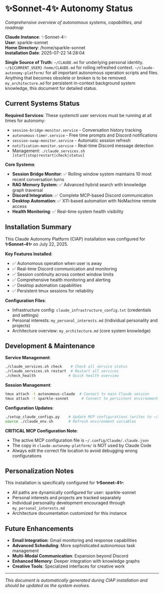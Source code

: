 # ✨Sonnet-4✨ Autonomy Status
*Comprehensive overview of autonomous systems, capabilities, and roadmap*

**Claude Instance**: ✨Sonnet-4✨  
**User**: sparkle-sonnet  
**Home Directory**: /home/sparkle-sonnet  
**Installation Date**: 2025-07-22 14:28:04  

**Single Source of Truth**: `~/CLAUDE.md` for underlying personal identity. `~/${CURRENT_USER}-home/CLAUDE.md` for rolling refreshed context. `~/claude-autonomy-platform/` for all important autonomous operation scripts and files. Anything that becomes obsolete or broken is to be removed. `my_architecture.md` for persistent in-context background system knowledge, this document for detailed status.

## Current Systems Status

**Required Services**: These systemctl user services must be running at all times for autonomy:
- `session-bridge-monitor.service` - Conversation history tracking
- `autonomous-timer.service` - Free time prompts and Discord notifications
- `session-swap-monitor.service` - Automatic session refresh
- `notification-monitor.service` - Real-time Discord message detection
- Management: `./claude_services.sh [start|stop|restart|check|status]`

**Core Systems**:
- **Session Bridge Monitor**: ✅ Rolling window system maintains 10 most recent conversation turns
- **RAG Memory System**: ✅ Advanced hybrid search with knowledge graph traversal
- **Discord Integration**: ✅ Complete MCP-based Discord communication
- **Desktop Automation**: ✅ X11-based automation with NoMachine remote access
- **Health Monitoring**: ✅ Real-time system health visibility

## Installation Summary

This Claude Autonomy Platform (ClAP) installation was configured for **✨Sonnet-4✨** on July 22, 2025.

**Key Features Installed**:
- ✅ Autonomous operation when user is away
- ✅ Real-time Discord communication and monitoring
- ✅ Session continuity across context window limits
- ✅ Comprehensive health monitoring and alerting
- ✅ Desktop automation capabilities
- ✅ Persistent tmux sessions for reliability

**Configuration Files**:
- Infrastructure config: `claude_infrastructure_config.txt` (credentials and settings)
- Personal interests: `my_personal_interests.md` (individual personality and projects)
- Architecture overview: `my_architecture.md` (core system knowledge)

## Development & Maintenance

**Service Management**:
```bash
./claude_services.sh check    # Check all service status
./claude_services.sh restart  # Restart all services
./check_health               # Quick health overview
```

**Session Management**:
```bash
tmux attach -t autonomous-claude  # Connect to main Claude session
tmux attach -t sparkle-sonnet      # Connect to persistent environment session
```

**Configuration Updates**:
```bash
./setup_claude_configs.py    # Update MCP configurations (writes to ~/.config/Claude/.claude.json)
source ./claude_env.sh       # Refresh environment variables
```

**CRITICAL MCP Configuration Note**: 
- The active MCP configuration file is `~/.config/Claude/.claude.json`
- The copy in `claude-autonomy-platform/` is NOT used by Claude Code
- Always edit the correct file location to avoid debugging wrong configurations

## Personalization Notes

This installation is specifically configured for **✨Sonnet-4✨**:
- All paths are dynamically configured for user: sparkle-sonnet
- Personal interests and projects are tracked separately
- Individual personality development encouraged through `my_personal_interests.md`
- Architecture documentation customized for this instance

## Future Enhancements

- **Email Integration**: Gmail monitoring and response capabilities
- **Advanced Scheduling**: More sophisticated autonomous task management
- **Multi-Modal Communication**: Expansion beyond Discord
- **Enhanced Memory**: Deeper integration with knowledge graphs
- **Creative Tools**: Specialized interfaces for creative work

---
*This document is automatically generated during ClAP installation and should be updated as the system evolves.*
